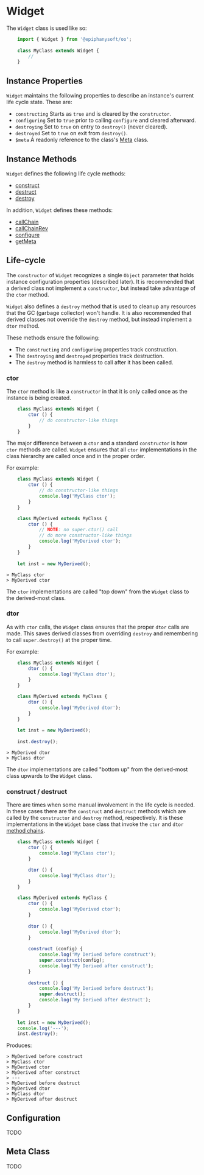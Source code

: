 # Widget

The `Widget` class is used like so:

```javascript
    import { Widget } from '@epiphanysoft/oo';
    
    class MyClass extends Widget {
        //
    }
```

## Instance Properties

`Widget` maintains the following properties to describe an instance's current life cycle
state. These are:

 - `constructing` Starts as `true` and is cleared by the `constructor`.
 - `configuring` Set to `true` prior to calling `configure` and cleared afterward.
 - `destroying` Set to `true` on entry to `destroy()` (never cleared).
 - `destroyed` Set to `true` on exit from `destroy()`.
 - `$meta` A readonly reference to the class's [Meta](./Meta.md) class.

## Instance Methods

`Widget` defines the following life cycle methods:

 - [construct](#_construct)
 - [destruct](#_construct)
 - [destroy](#_lifecycle)

In addition, `Widget` defines these methods:

 - [callChain](./Processors.md#_chains)
 - [callChainRev](./Processors.md#_chains)
 - [configure](#_configure)
 - [getMeta](#_meta)

<a name="_lifecycle">

## Life-cycle

The `constructor` of `Widget` recognizes a single `Object` parameter that holds instance
configuration properties (described later). It is recommended that a derived class not
implement a `constructor`, but instead take advantage of the `ctor` method.

`Widget` also defines a `destroy` method that is used to cleanup any resources that the GC
(garbage collector) won't handle. It is also recommended that derived classes not override
the `destroy` method, but instead implement a `dtor` method.

These methods ensure the following:

 - The `constructing` and `configuring` properties track construction.
 - The `destroying` and `destroyed` properties track destruction.
 - The `destroy` method is harmless to call after it has been called.

### ctor

The `ctor` method is like a `constructor` in that it is only called once as the instance
is being created.

```javascript
    class MyClass extends Widget {
        ctor () {
            // do constructor-like things
        }
    }
```

The major difference between a `ctor` and a standard `constructor` is how `ctor` methods
are called. `Widget` ensures that all `ctor` implementations in the class hierarchy are
called once and in the proper order.

For example:

```javascript
    class MyClass extends Widget {
        ctor () {
            // do constructor-like things
            console.log('MyClass ctor');
        }
    }

    class MyDerived extends MyClass {
        ctor () {
            // NOTE: no super.ctor() call
            // do more constructor-like things
            console.log('MyDerived ctor');
        }
    }
    
    let inst = new MyDerived();
```
    
    > MyClass ctor
    > MyDerived ctor

The `ctor` implementations are called "top down" from the `Widget` class to the
derived-most class.

### dtor

As with `ctor` calls, the `Widget` class ensures that the proper `dtor` calls are made.
This saves derived classes from overriding `destroy` and remembering to call
`super.destroy()` at the proper time.

For example:

```javascript
    class MyClass extends Widget {
        dtor () {
            console.log('MyClass dtor');
        }
    }

    class MyDerived extends MyClass {
        dtor () {
            console.log('MyDerived dtor');
        }
    }
    
    let inst = new MyDerived();
    
    inst.destroy();
```
    
    > MyDerived dtor
    > MyClass dtor

The `dtor` implementations are called "bottom up" from the derived-most class upwards to
the `Widget` class.

<a name="_construct">

### construct / destruct

There are times when some manual involvement in the life cycle is needed. In these cases
there are the `construct` and `destruct` methods which are called by the `constructor` and
`destroy` method, respectively. It is these implementations in the `Widget` base class
that invoke the `ctor` and `dtor` [method chains](./Mixins.md#_chains).

```javascript
    class MyClass extends Widget {
        ctor () {
            console.log('MyClass ctor');
        }

        dtor () {
            console.log('MyClass dtor');
        }
    }

    class MyDerived extends MyClass {
        ctor () {
            console.log('MyDerived ctor');
        }
        
        dtor () {
            console.log('MyDerived dtor');
        }
        
        construct (config) {
            console.log('My Derived before construct');
            super.construct(config);
            console.log('My Derived after construct');
        }
        
        destruct () {
            console.log('My Derived before destruct');
            super.destruct();
            console.log('My Derived after destruct');
        }
    }
    
    let inst = new MyDerived();
    console.log('---');
    inst.destroy();
```

Produces:

    > MyDerived before construct
    > MyClass ctor
    > MyDerived ctor
    > MyDerived after construct
    > ---
    > MyDerived before destruct
    > MyDerived dtor
    > MyClass dtor
    > MyDerived after destruct

<a name="_configure">

## Configuration

TODO

<a name="_meta">

## Meta Class

TODO
